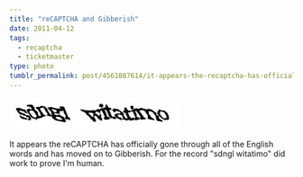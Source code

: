 ```yaml
---
title: "reCAPTCHA and Gibberish"
date: 2011-04-12
tags:
  - recaptcha
  - ticketmaster
type: photo
tumblr_permalink: post/4561087614/it-appears-the-recaptcha-has-officially-gone
---
```


![](/img/posts/recaptcha-gibberish.jpg)

It appears the reCAPTCHA has officially gone through all of the English words and has moved on to Gibberish. For the record "sdngl witatimo" did work to prove I'm human.
